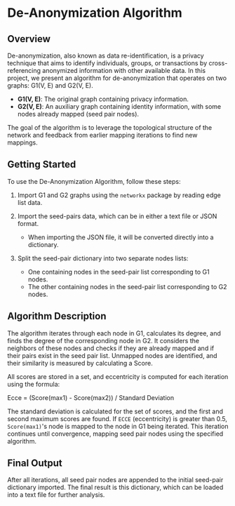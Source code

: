 # De-Anonymization Algorithm

## Overview

De-anonymization, also known as data re-identification, is a privacy technique that aims to identify individuals, groups, or transactions by cross-referencing anonymized information with other available data. In this project, we present an algorithm for de-anonymization that operates on two graphs: G1(V, E) and G2(V, E).

- **G1(V, E)**: The original graph containing privacy information.
- **G2(V, E)**: An auxiliary graph containing identity information, with some nodes already mapped (seed pair nodes).

The goal of the algorithm is to leverage the topological structure of the network and feedback from earlier mapping iterations to find new mappings.

## Getting Started

To use the De-Anonymization Algorithm, follow these steps:

1. Import G1 and G2 graphs using the `networkx` package by reading edge list data.

2. Import the seed-pairs data, which can be in either a text file or JSON format.

   - When importing the JSON file, it will be converted directly into a dictionary.

3. Split the seed-pair dictionary into two separate nodes lists:
   - One containing nodes in the seed-pair list corresponding to G1 nodes.
   - The other containing nodes in the seed-pair list corresponding to G2 nodes.

## Algorithm Description

The algorithm iterates through each node in G1, calculates its degree, and finds the degree of the corresponding node in G2. It considers the neighbors of these nodes and checks if they are already mapped and if their pairs exist in the seed pair list. Unmapped nodes are identified, and their similarity is measured by calculating a Score.

All scores are stored in a set, and eccentricity is computed for each iteration using the formula:

Ecce = (Score(max1) - Score(max2)) / Standard Deviation


The standard deviation is calculated for the set of scores, and the first and second maximum scores are found. If `ECCE` (eccentricity) is greater than 0.5, `Score(max1)`'s node is mapped to the node in G1 being iterated. This iteration continues until convergence, mapping seed pair nodes using the specified algorithm.

## Final Output

After all iterations, all seed pair nodes are appended to the initial seed-pair dictionary imported. The final result is this dictionary, which can be loaded into a text file for further analysis.


